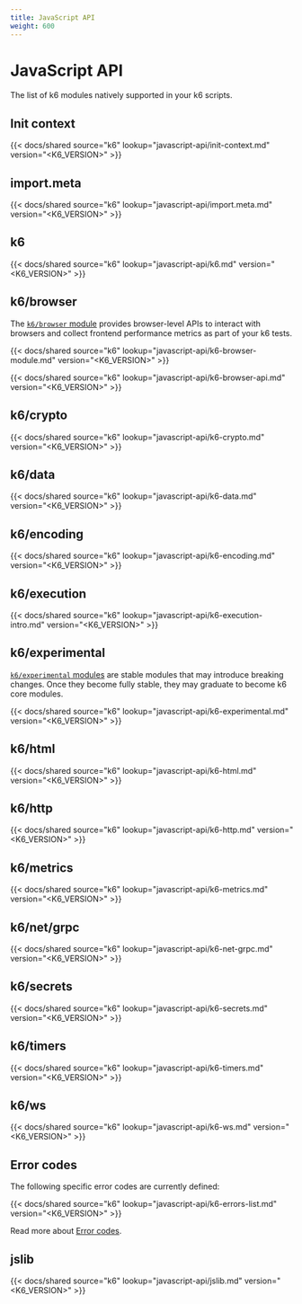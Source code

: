 ```yaml
---
title: JavaScript API
weight: 600
---
```


# JavaScript API

The list of k6 modules natively supported in your k6 scripts.

## Init context

{{< docs/shared source="k6" lookup="javascript-api/init-context.md" version="<K6_VERSION>" >}}

## import.meta

{{< docs/shared source="k6" lookup="javascript-api/import.meta.md" version="<K6_VERSION>" >}}

## k6

{{< docs/shared source="k6" lookup="javascript-api/k6.md" version="<K6_VERSION>" >}}

## k6/browser

The [`k6/browser` module](https://grafana.com/docs/k6/<K6_VERSION>/javascript-api/k6-experimental) provides browser-level APIs to interact with browsers and collect frontend performance metrics as part of your k6 tests.

{{< docs/shared source="k6" lookup="javascript-api/k6-browser-module.md" version="<K6_VERSION>" >}}

{{< docs/shared source="k6" lookup="javascript-api/k6-browser-api.md" version="<K6_VERSION>" >}}

## k6/crypto

{{< docs/shared source="k6" lookup="javascript-api/k6-crypto.md" version="<K6_VERSION>" >}}

## k6/data

{{< docs/shared source="k6" lookup="javascript-api/k6-data.md" version="<K6_VERSION>" >}}

## k6/encoding

{{< docs/shared source="k6" lookup="javascript-api/k6-encoding.md" version="<K6_VERSION>" >}}

## k6/execution

{{< docs/shared source="k6" lookup="javascript-api/k6-execution-intro.md" version="<K6_VERSION>" >}}

## k6/experimental

[`k6/experimental` modules](https://grafana.com/docs/k6/<K6_VERSION>/javascript-api/k6-experimental) are stable modules that may introduce breaking changes. Once they become fully stable, they may graduate to become k6 core modules.

{{< docs/shared source="k6" lookup="javascript-api/k6-experimental.md" version="<K6_VERSION>" >}}

## k6/html

{{< docs/shared source="k6" lookup="javascript-api/k6-html.md" version="<K6_VERSION>" >}}

## k6/http

{{< docs/shared source="k6" lookup="javascript-api/k6-http.md" version="<K6_VERSION>" >}}

## k6/metrics

{{< docs/shared source="k6" lookup="javascript-api/k6-metrics.md" version="<K6_VERSION>" >}}

## k6/net/grpc

{{< docs/shared source="k6" lookup="javascript-api/k6-net-grpc.md" version="<K6_VERSION>" >}}

## k6/secrets

{{< docs/shared source="k6" lookup="javascript-api/k6-secrets.md" version="<K6_VERSION>" >}}

## k6/timers

{{< docs/shared source="k6" lookup="javascript-api/k6-timers.md" version="<K6_VERSION>" >}}

## k6/ws

{{< docs/shared source="k6" lookup="javascript-api/k6-ws.md" version="<K6_VERSION>" >}}

## Error codes

The following specific error codes are currently defined:

{{< docs/shared source="k6" lookup="javascript-api/k6-errors-list.md" version="<K6_VERSION>" >}}

Read more about [Error codes](https://grafana.com/docs/k6/<K6_VERSION>/javascript-api/error-codes).

## jslib

{{< docs/shared source="k6" lookup="javascript-api/jslib.md" version="<K6_VERSION>" >}}
